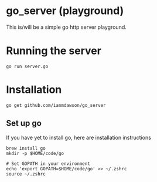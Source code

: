 # go_server (playground)
This is/will be a simple go http server playground.

# Running the server
```
go run server.go
```

# Installation
```
go get github.com/ianmdawson/go_server
```

## Set up go
If you have yet to install go, here are installation instructions
```
brew install go
mkdir -p $HOME/code/go

# Set GOPATH in your environment
echo 'export GOPATH=$HOME/code/go' >> ~/.zshrc
source ~/.zshrc
```
